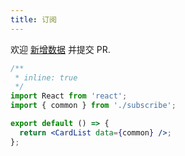 ```yaml
---
title: 订阅
---
```


<Alert type="info">
  欢迎 <a href="https://github.com/youngjuning/youngjuning.github.io/edit/main/docs/awesome/subscribe.js">新增数据</a> 并提交 PR.
</Alert>

```jsx
/**
 * inline: true
 */
import React from 'react';
import { common } from './subscribe';

export default () => {
  return <CardList data={common} />;
};
```
